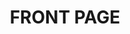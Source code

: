 ---
home: true 	
heroImage: /images/vuejsradar.png	
actionText: Try it Out →	
actionLink: /welcome	
features:	
- title: Markdown Editing 	
  details: Netlify's CMS provides a flexible Markdown Editor 	
- title: Asset Management 	
  details: Easily upload images to your repo with an uploader 	
- title: Powerful Deployments	
  details: Leverage the power of netlify and VuePress to deploy statically 	
footer: MIT Licensed | Copyright © 2018-present Andre Liem (www.vuejsradar.com) 	
title: FRONT PAGE
---